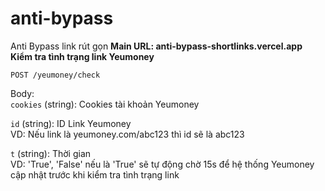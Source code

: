 # anti-bypass

Anti Bypass link rút gọn
**Main URL: anti-bypass-shortlinks.vercel.app**  
**Kiểm tra tình trạng link Yeumoney**  
```
POST /yeumoney/check
```
Body:  
`cookies` (string): Cookies tài khoản Yeumoney  
  
`id` (string): ID Link Yeumoney  
VD: Nếu link là yeumoney.com/abc123 thì id sẽ là abc123  
  
`t` (string): Thời gian  
VD: 'True', 'False' nếu là 'True' sẽ tự động chờ 15s để hệ thống Yeumoney cập nhật trước khi kiểm tra tình trạng link  
